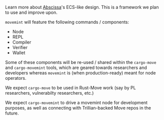 Learn more about [Abscissa]'s ECS-like design. This is a framework we plan to use and improve upon.

`movemint` will feature the following commands / components:

- Node
- REPL
- Compiler
- Verifier
- Wallet

Some of these components will be re-used / shared within the `cargo-move` and `cargo-movemint` tools, which are geared towards researchers and developers whereas `movemint` is (when production-ready) meant for node operators.

We expect `cargo-move` to be used in Rust-Move work (say by PL researchers, vulnerabilty researchers, etc.)

We expect `cargo-movemint` to drive a movemint node for development purposes, as well as connecting with Trillian-backed Move repos in the future.


[Abscissa]: https://github.com/iqlusioninc/abscissa
